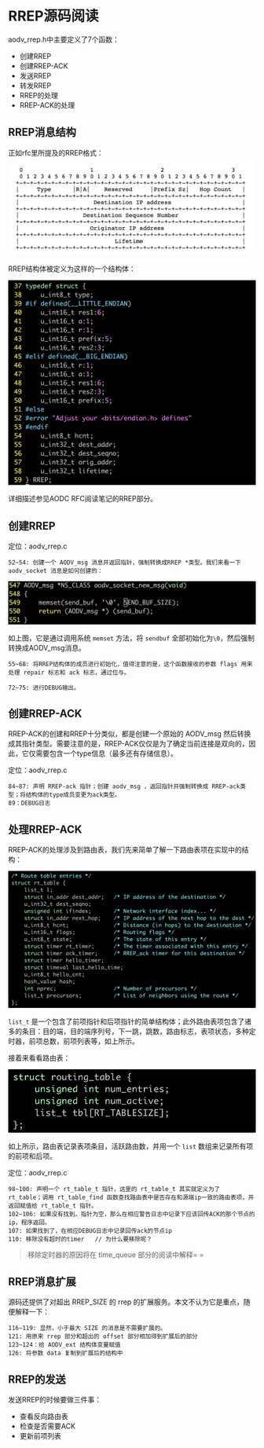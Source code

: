 # RREP源码阅读

aodv_rrep.h中主要定义了7个函数：

- 创建RREP
- 创建RREP-ACK
- 发送RREP
- 转发RREP
- RREP的处理
- RREP-ACK的处理

## RREP消息结构

正如rfc里所提及的RREP格式：

![RREP](./img/RREP.png)

RREP结构体被定义为这样的一个结构体：

![struct_rrep](./img/struct_rrep.png)

详细描述参见AODC RFC阅读笔记的RREP部分。

##  创建RREP

定位：aodv_rrep.c

```
52~54: 创建一个 AODV_msg 消息并返回指针，强制转换成RREP *类型。我们来看一下aodv_socket 消息是如何创建的：
```

![aodv_socket_new_msg](./img/aodv_socket_new_msg.png)

如上图，它是通过调用系统 `memset` 方法，将 `sendbuf` 全部初始化为`\0`，然后强制转换成AODV_msg消息。

```
55~68: 将RREP结构体的成员进行初始化，值得注意的是，这个函数接收的参数 flags 用来处理 repair 标志和 ack 标志，通过位与。
```

```
72~75: 进行DEBUG输出。
```



## 创建RREP-ACK

RREP-ACK的创建和RREP十分类似，都是创建一个原始的 AODV_msg 然后转换成其指针类型。需要注意的是，RREP-ACK仅仅是为了确定当前连接是双向的，因此，它仅需要包含一个type信息（最多还有存储信息）。

定位：aodv_rrep.c

```
84~87: 声明 RREP-ack 指针；创建 aodv_msg ，返回指针并强制转换成 RREP-ack类型；将结构体的type成员变更为ack类型。
89：DEBUG日志
```



## 处理RREP-ACK

RREP-ACK的处理涉及到路由表，我们先来简单了解一下路由表项在实现中的结构：

![route_table_entries](./img/route_table_entries.png)

`list_t` 是一个包含了前项指针和后项指针的简单结构体；此外路由表项包含了诸多的条目：目的端，目的端序列号，下一跳，跳数，路由标志，表项状态，多种定时器，前项总数，前项列表等，如上所示。

接着来看看路由表：

![routing_table](./img/routing_table.png)

如上所示，路由表记录表项条目，活跃路由数，并用一个 ` list ` 数组来记录所有项的前项和后项。

定位：aodv_rrep.c

```
98~100: 声明一个 rt_table_t 指针，这里的 rt_table_t 其实就定义为了 rt_table；调用 rt_table_find 函数查找路由表中是否存在和源端ip一致的路由表项，并返回赋值给 rt_table_t 指针。
102~106: 如果没有找到，指针为空，那么在相应警告日志中记录下应该回传ACK的那个节点的ip，程序返回。
107: 如果找到了，在相应DEBUG日志中记录回传ack的节点ip
110: 移除没有超时的timer	// 为什么要移除呢？
```

> 移除定时器的原因将在 time_queue 部分的阅读中解释= =



## RREP消息扩展

源码还提供了对超出 RREP_SIZE 的 rrep 的扩展服务。本文不认为它是重点，随便解释一下：

```
116~119: 显然，小于最大 SIZE 的消息是不需要扩展的。
121: 用原来 rrep 部分和超出的 offset 部分相加得到扩展后的部分
123~124：给 AODV_ext 结构体变量赋值
126: 将参数 data 复制到扩展后的结构中
```



## RREP的发送

发送RREP的时候要做三件事：

- 查看反向路由表
- 检查是否需要ACK
- 更新前项列表